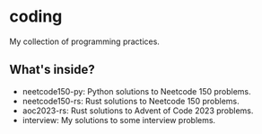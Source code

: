 # coding

My collection of programming practices.

## What's inside?

- neetcode150-py: Python solutions to Neetcode 150 problems.
- neetcode150-rs: Rust solutions to Neetcode 150 problems.
- aoc2023-rs: Rust solutions to Advent of Code 2023 problems.
- interview: My solutions to some interview problems.
